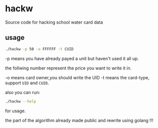 # hackw
Source code for hacking school water card data

## usage

```bash
./hackw -p 50 -o FFFFFF -t CUID
```

-p means you have already payed a unit but haven't used it all up.

the follwing number represent the price you want to write it in.

-o means card owner,you should write the UID
-t means the card-type, support `UID` and `CUID`.

also you can run:

```bash
./hackw --help
```

for usage.

the part of the algorithm already made public and rewrite using golang !!!